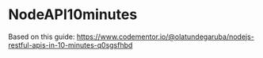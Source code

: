 # NodeAPI10minutes
Based on this guide:
https://www.codementor.io/@olatundegaruba/nodejs-restful-apis-in-10-minutes-q0sgsfhbd
